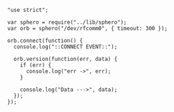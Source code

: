     "use strict";

    var sphero = require("../lib/sphero");
    var orb = sphero("/dev/rfcomm0", { timeout: 300 });

    orb.connect(function() {
      console.log("::CONNECT EVENT::");

      orb.version(function(err, data) {
        if (err) {
          console.log("err ->", err);
        }

        console.log("Data --->", data);
      });
    });
